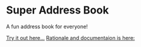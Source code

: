 # Super Address Book

A fun address book for everyone!

[Try it out here...](https://cwatson88.github.io/address-book/index)
[Rationale and documentaion is here:](https://docs.google.com/document/d/1xs4_VbAVipzJh1GBOOGWjrS1sxKka5PF6uqrp09bjXE/edit?usp=sharing)